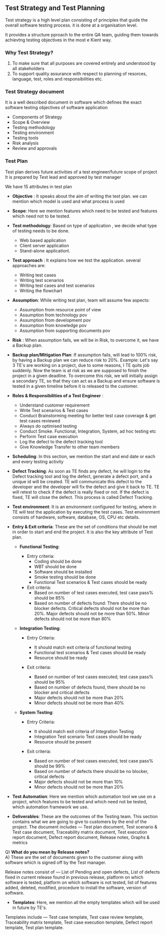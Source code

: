 ## Test Strategy and Test Planning
Test strategy is a high level plan consisting of principles that guide the overall software testing process.
it is done at a organisation level.  

It provides a structure pproach to the entire QA team, guiding them towards achievtng testing
objectives in the most e Kient way.

### Why Test Strategy?
1. To make sure that all purposes are covered entirely and understood by all stakeholders
2. To support quality assurance with respect to planning of resorces, language, test, roles and responsibilities etc.

### Test Strategy document
It is a well described document in software which defines the exact software testing objectives of software application  
* Components of Strategy  
* Scope & Overview  
* Testing methodology
* Testing environment  
* Testing tools  
* Risk analysis  
* Review and approvals  

### Test Plan
Test plan derives future activities of a test engineer/future scope of project
It is prepared by Test lead and approved by test manager

We have 15 attributes in test plan

* **Objective** : It speaks about the aim of writing the test plan. we can mention which model is used and what process is used
* **Scope**: Here we mention features which need to be tested and features which need not to be tested.
* **Test methodology**: Based on type of application , we decide what type of testing needs to be done.
    * Web based application
    * Client server application
    * Stand-alone application\

* **Test approach** : It explains how we test the application. several approaches are:
    * Writing test cases
    * Writing test scenarios
    * Writing test cases and test scenarios
    * Writing the flowchart

* **Assumption**: While writing test plan, team will assume few aspects:
    * Assumption from resource point of view
    * Assumption from technology pov
    * Assumption from development pov
    * Assumption from knowledge pov
    * Assumption from supporting documents pov

* **Risk** : When assumption fails, we will be in Risk, to overcome it, we have a Backup plan.

* **Backup plan/Mitigation Plan**: If assumption fails, will lead to 100% risk, by having a Backup plan we can reduce risk to 20%. Example: Let's say 3 TE's are working on a project, due to some reasons, I TE quits job suddenly. Now the team is at risk as we are supposed to finish the project in a given deadline. To
overcome this risk, we will initially assign a secondary TE, so that they can act as a Backup and ensure software is tested in a given timeline before it is released to the customer.

* **Roles & Responsibilities of a Test Engineer** :
    * Understand customer requirement  
    * Write Test scenarios & Test cases  
    * Conduct Brainstorming meeting for better test case coverage & get test cases reviewed
    * Always do optimised testing  
    * Conduct Smoke. Functional, Integration, System, ad hoc testing etc  
    * Perform Test case execution  
    * Log the defect to the defect tracking tool  
    * Give Knowledge Transfer to other team members  

* **Scheduling**: In this section, we mention the start and end date or each and every testing activity

* **Defect Tracking**: As soon as TE finds any defect, he will login to the Defect tracking tool and log the defect, generate a defect port, and a unique id will be created. TE will communicate this defect to the developer and the
developer will fix the defect and give it back to TE. TE will retest to check if the defect is really fixed or not. If the defect is fixed, TE will close the defect. This process is called Defect Tracking.

* **Test environment**: It is an environment configured for testing, where in TE will test the application by executing the test cases. Test environment consists of hardware, software, database, OS, CPU etc details.

* **Entry & Exit criteria**: These are the set of conditions that should be met in order to start and end the project. It is also the key attribute of Test plan.

    * **Functional Testing**:  
        * Entry criteria:  
            * Coding should be done
            * WBT should be done
            * Software should be installed
            * Smoke testing should be done
            * Functional Test scenarios & Test cases should be ready
        * Exit criteria:
            * Based on number of test cases executed, test case pass% should be 85%
            * Based on number of defects found: There should be no blocker defects. Critical defects should not be more than 20%. Major defects should not be more than 50%. Minor defects should not be more than 80%
    
    * **Integration Testing**:
        * Entry Criteria:
            * It should match exit criteria of functional testing
            * Functional test scenarios & Test cases should be ready
            * Resource should be ready
        
        * Exit criteria: 
            * Based on number of test cases executed, test case pass% should be 95%
            * Based on number of defects found, there should be no blocker and critical defects
            * Major defects should not be more than 20%
            * Minor defects should not be more than 40%

    * **System Testing**:
        * Entry Criteria:
            * It should match exit criteria of Integration Testing
            * Integration Test scenario Test cases should be ready
            * Resource should be present

        * Exit criteria:
            * Based on number of test cases executed, test case pass% should be 99%
            * Based on number of defects there should be no blocker, critical defects
            * Major defects should not be more than 10%
            * Minor defects should not be more than 20%


* **Test Automation**: Here we mention which automation tool we use on a project, which features to be tested and which need
not be tested, which automation framework we use.  

* **Deliverables**: These are the outcomes of the Testing team. This section contains what we are going to give to customers by
the end of the project. The document includes — Test plan document, Test scenario & Test case document, Traceability matrix
document, Test execution report document, Defect report document, Release notes, Graphs & metrics  

Q) **What do you mean by Release notes?**  
A) These are the set of documents given to the customer along with software which is signed off by the Test manager.

Release notes consist of — List of Pending and open defects, List of defects fixed in current release found
in previous release, platform on which software is tested, platform on which software is not tested, list
of features added, deleted, modified, procedure to install the software, version of software.  

* **Templates**: Here, we mention all the empty templates which will be used in future by TE's.  

Templates include — Test case template, Test case review template, Traceability matrix template, Test
case execution template, Defect report template, Test plan template.
